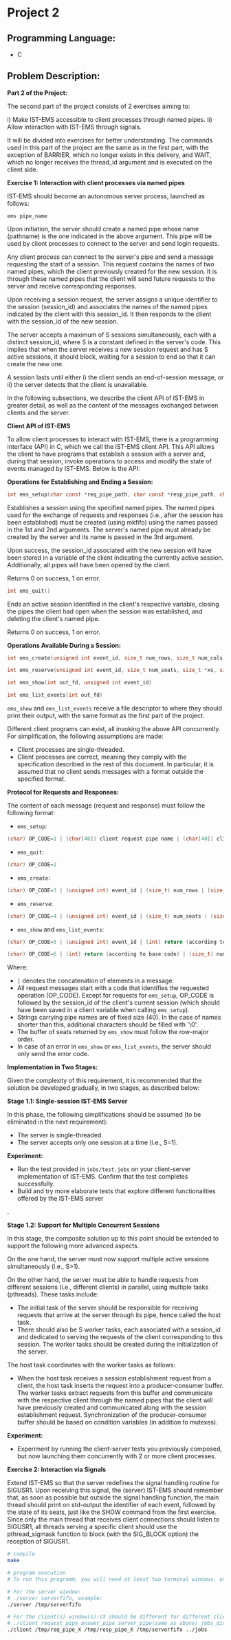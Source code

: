 # Project 2
## Programming Language:
- C
## Problem Description:

**Part 2 of the Project:**

The second part of the project consists of 2 exercises aiming to:

i) Make IST-EMS accessible to client processes through named pipes.
ii) Allow interaction with IST-EMS through signals.

It will be divided into exercises for better understanding. The commands used in this part of the project are the same as in the first part, with the exception of BARRIER, which no longer exists in this delivery, and WAIT, which no longer receives the thread_id argument and is executed on the client side.

**Exercise 1: Interaction with client processes via named pipes**

IST-EMS should become an autonomous server process, launched as follows:

```
ems pipe_name
```

Upon initiation, the server should create a named pipe whose name (pathname) is the one indicated in the above argument. This pipe will be used by client processes to connect to the server and send login requests.

Any client process can connect to the server's pipe and send a message requesting the start of a session. This request contains the names of two named pipes, which the client previously created for the new session. It is through these named pipes that the client will send future requests to the server and receive corresponding responses.

Upon receiving a session request, the server assigns a unique identifier to the session (session_id) and associates the names of the named pipes indicated by the client with this session_id. It then responds to the client with the session_id of the new session.

The server accepts a maximum of S sessions simultaneously, each with a distinct session_id, where S is a constant defined in the server's code. This implies that when the server receives a new session request and has S active sessions, it should block, waiting for a session to end so that it can create the new one.

A session lasts until either i) the client sends an end-of-session message, or ii) the server detects that the client is unavailable.

In the following subsections, we describe the client API of IST-EMS in greater detail, as well as the content of the messages exchanged between clients and the server.

**Client API of IST-EMS**

To allow client processes to interact with IST-EMS, there is a programming interface (API) in C, which we call the IST-EMS client API. This API allows the client to have programs that establish a session with a server and, during that session, invoke operations to access and modify the state of events managed by IST-EMS. Below is the API:

**Operations for Establishing and Ending a Session:**

```c
int ems_setup(char const *req_pipe_path, char const *resp_pipe_path, char const *server_pipe_path)
```

Establishes a session using the specified named pipes. The named pipes used for the exchange of requests and responses (i.e., after the session has been established) must be created (using mkfifo) using the names passed in the 1st and 2nd arguments. The server's named pipe must already be created by the server and its name is passed in the 3rd argument.

Upon success, the session_id associated with the new session will have been stored in a variable of the client indicating the currently active session. Additionally, all pipes will have been opened by the client.

Returns 0 on success, 1 on error.

```c
int ems_quit()
```

Ends an active session identified in the client's respective variable, closing the pipes the client had open when the session was established, and deleting the client's named pipe.

Returns 0 on success, 1 on error.

**Operations Available During a Session:**

```c
int ems_create(unsigned int event_id, size_t num_rows, size_t num_cols)
```

```c
int ems_reserve(unsigned int event_id, size_t num_seats, size_t *xs, size_t *ys)
```

```c
int ems_show(int out_fd, unsigned int event_id)
```

```c
int ems_list_events(int out_fd)
```

`ems_show` and `ems_list_events` receive a file descriptor to where they should print their output, with the same format as the first part of the project.

Different client programs can exist, all invoking the above API concurrently. For simplification, the following assumptions are made:

- Client processes are single-threaded.
- Client processes are correct, meaning they comply with the specification described in the rest of this document. In particular, it is assumed that no client sends messages with a format outside the specified format.

**Protocol for Requests and Responses:**

The content of each message (request and response) must follow the following format:

- `ems_setup`:

```c
(char) OP_CODE=1 | (char[40]) client request pipe name | (char[40]) client response pipe name | (int) session_id
```

- `ems_quit`:

```c
(char) OP_CODE=2
```

- `ems_create`:

```c
(char) OP_CODE=3 | (unsigned int) event_id | (size_t) num_rows | (size_t) num_cols | (int) return (according to base code)
```

- `ems_reserve`:

```c
(char) OP_CODE=4 | (unsigned int) event_id | (size_t) num_seats | (size_t[num_seats]) xs content | (size_t[num_seats]) ys content | (int) return (according to base code)
```

- `ems_show` and `ems_list_events`:

```c
(char) OP_CODE=5 | (unsigned int) event_id | (int) return (according to base code) | (size_t) num_rows | (size_t) num_cols | (unsigned int[num_rows * num_cols]) seats
```

```c
(char) OP_CODE=6 | (int) return (according to base code) | (size_t) num_events | (unsigned int[num_events]) ids
```

Where:

- `|` denotes the concatenation of elements in a message.
- All request messages start with a code that identifies the requested operation (OP_CODE). Except for requests for `ems_setup`, OP_CODE is followed by the session_id of the client's current session (which should have been saved in a client variable when calling `ems_setup`).
- Strings carrying pipe names are of fixed size (40). In the case of names shorter than this, additional characters should be filled with '\0'.
- The buffer of seats returned by `ems_show` must follow the row-major order.
- In case of an error in `ems_show` or `ems_list_events`, the server should only send the error code.

**Implementation in Two Stages:**

Given the complexity of this requirement, it is recommended that the solution be developed gradually, in two stages, as described below:

**Stage 1.1: Single-session IST-EMS Server**

In this phase, the following simplifications should be assumed (to be eliminated in the next requirement):

- The server is single-threaded.
- The server accepts only one session at a time (i.e., S=1).

**Experiment:**

- Run the test provided in `jobs/test.jobs` on your client-server implementation of IST-EMS. Confirm that the test completes successfully.
- Build and try more elaborate tests that explore different functionalities offered by the IST-EMS server

.

**Stage 1.2: Support for Multiple Concurrent Sessions**

In this stage, the composite solution up to this point should be extended to support the following more advanced aspects.

On the one hand, the server must now support multiple active sessions simultaneously (i.e., S>1).

On the other hand, the server must be able to handle requests from different sessions (i.e., different clients) in parallel, using multiple tasks (pthreads). These tasks include:

- The initial task of the server should be responsible for receiving requests that arrive at the server through its pipe, hence called the host task.
- There should also be S worker tasks, each associated with a session_id and dedicated to serving the requests of the client corresponding to this session. The worker tasks should be created during the initialization of the server.

The host task coordinates with the worker tasks as follows:

- When the host task receives a session establishment request from a client, the host task inserts the request into a producer-consumer buffer. The worker tasks extract requests from this buffer and communicate with the respective client through the named pipes that the client will have previously created and communicated along with the session establishment request. Synchronization of the producer-consumer buffer should be based on condition variables (in addition to mutexes).

**Experiment:**

- Experiment by running the client-server tests you previously composed, but now launching them concurrently with 2 or more client processes.

**Exercise 2: Interaction via Signals**

Extend IST-EMS so that the server redefines the signal handling routine for SIGUSR1. Upon receiving this signal, the (server) IST-EMS should remember that, as soon as possible but outside the signal handling function, the main thread should print on std-output the identifier of each event, followed by the state of its seats, just like the SHOW command from the first exercise. Since only the main thread that receives client connections should listen to SIGUSR1, all threads serving a specific client should use the pthread_sigmask function to block (with the SIG_BLOCK option) the reception of SIGUSR1.

```bash
# compile
make

# program execution
# To run this programm, you will need at least two terminal windows, one for the server and the others for the clients.

# For the server window:
# ./server serverfifo, example:
./server /tmp/serverfifo

# For the client(s) window(s):(X should be different for different clients)
# ./client request_pipe answer_pipe server_pipe(same as above) jobs_directory, example:  
./client /tmp/req_pipe_X /tmp/resp_pipe_X /tmp/serverfifo ../jobs
```